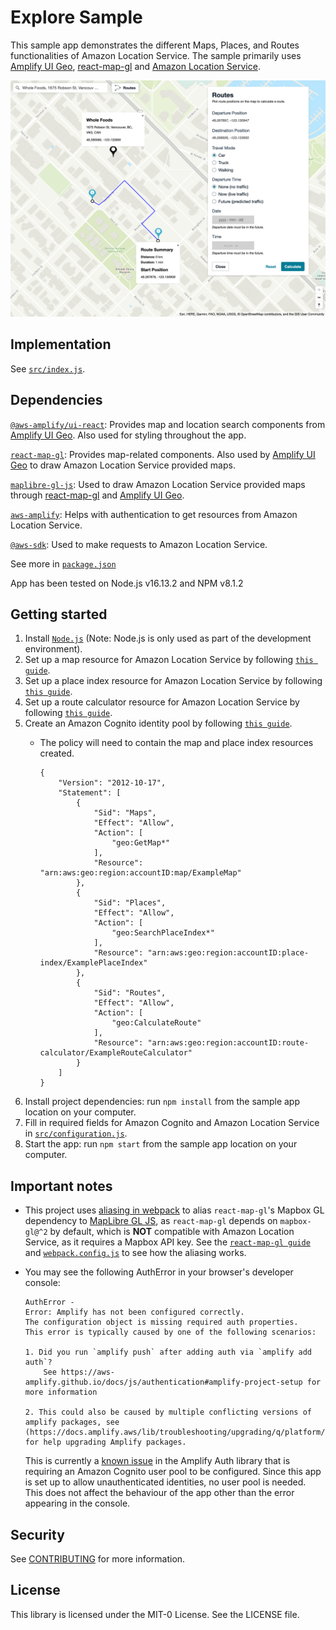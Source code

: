 # Explore Sample
This sample app demonstrates the different Maps, Places, and Routes functionalities of Amazon Location Service. The sample primarily uses [Amplify UI Geo](https://ui.docs.amplify.aws/components/geo), [react-map-gl](https://visgl.github.io/react-map-gl/) and [Amazon Location Service](https://aws.amazon.com/location).

![](screenshot.png)

## Implementation

See [`src/index.js`](src/index.js).

## Dependencies
[`@aws-amplify/ui-react`](https://ui.docs.amplify.aws/): Provides map and location search components from [Amplify UI Geo](https://ui.docs.amplify.aws/components/geo). Also used for styling throughout the app.

[`react-map-gl`](https://visgl.github.io/react-map-gl/): Provides map-related components. Also used by [Amplify UI Geo](https://ui.docs.amplify.aws/components/geo) to draw Amazon Location Service provided maps.

[`maplibre-gl-js`](https://github.com/maplibre/maplibre-gl-js): Used to draw Amazon Location Service provided maps through [react-map-gl](https://visgl.github.io/react-map-gl/) and [Amplify UI Geo](https://ui.docs.amplify.aws/components/geo).

[`aws-amplify`](https://github.com/aws-amplify/amplify-js): Helps with authentication to get resources from Amazon Location Service.

[`@aws-sdk`](https://github.com/aws/aws-sdk-js-v3): Used to make requests to Amazon Location Service.



See more in [`package.json`](package.json)

App has been tested on Node.js v16.13.2 and NPM v8.1.2


## Getting started
1. Install [`Node.js`](https://nodejs.org) (Note: Node.js is only used as part of the development environment).
1. Set up a map resource for Amazon Location Service by following [`this guide`](https://docs.aws.amazon.com/location/latest/developerguide/map-prerequisites.html#create-map-resource).
1. Set up a place index resource for Amazon Location Service by following [`this guide`](https://docs.aws.amazon.com/location/latest/developerguide/places-prerequisites.html#create-place-index-resource).
1. Set up a route calculator resource for Amazon Location Service by following [`this guide`](https://docs.aws.amazon.com/location/latest/developerguide/routes-prerequisites.html#create-route-calculator-resource).
1. Create an Amazon Cognito identity pool by following [`this guide`](https://docs.aws.amazon.com/location/latest/developerguide/how-to-access.html#authenticating-using-cognito). 
    * The policy will need to contain the map and place index resources created.
    
      ```
      {
          "Version": "2012-10-17",
          "Statement": [
              {
                  "Sid": "Maps",
                  "Effect": "Allow",
                  "Action": [
                      "geo:GetMap*"
                  ],
                  "Resource": "arn:aws:geo:region:accountID:map/ExampleMap"
              },
              {
                  "Sid": "Places",
                  "Effect": "Allow",
                  "Action": [
                      "geo:SearchPlaceIndex*"
                  ],
                  "Resource": "arn:aws:geo:region:accountID:place-index/ExamplePlaceIndex"
              },
              {
                  "Sid": "Routes",
                  "Effect": "Allow",
                  "Action": [
                      "geo:CalculateRoute"
                  ],
                  "Resource": "arn:aws:geo:region:accountID:route-calculator/ExampleRouteCalculator"
              }
          ]
      }
      ```
1. Install project dependencies: run `npm install` from the sample app location on your computer.
1. Fill in required fields for Amazon Cognito and Amazon Location Service in [`src/configuration.js`](src/configuration.js).
1. Start the app: run `npm start` from the sample app location on your computer.



## Important notes

* This project uses [aliasing in webpack](https://webpack.js.org/configuration/resolve/#resolvealias) to alias `react-map-gl`'s Mapbox GL dependency to [MapLibre GL JS](https://maplibre.org/), as `react-map-gl` depends on `mapbox-gl@^2` by default, which is **NOT** compatible with Amazon Location Service, as it requires a Mapbox API key. See the [`react-map-gl guide`](https://visgl.github.io/react-map-gl/docs/get-started/get-started#using-with-a-mapbox-gl-fork) and [`webpack.config.js`](webpack.config.js#L21-L24) to see how the aliasing works.


* You may see the following AuthError in your browser's developer console:
    ```
    AuthError - 
    Error: Amplify has not been configured correctly. 
    The configuration object is missing required auth properties.
    This error is typically caused by one of the following scenarios:

    1. Did you run `amplify push` after adding auth via `amplify add auth`?
        See https://aws-amplify.github.io/docs/js/authentication#amplify-project-setup for more information

    2. This could also be caused by multiple conflicting versions of amplify packages, see (https://docs.amplify.aws/lib/troubleshooting/upgrading/q/platform/js) for help upgrading Amplify packages.
    ```
    This is currently a [known issue](https://github.com/aws-amplify/amplify-js/issues/9845) in the Amplify Auth library that is requiring an Amazon Cognito user pool to be configured. Since this app is set up to allow unauthenticated identities, no user pool is needed. This does not affect the behaviour of the app other than the error appearing in the console.

## Security

See [CONTRIBUTING](../CONTRIBUTING.md#security-issue-notifications) for more information.

## License

This library is licensed under the MIT-0 License. See the LICENSE file.

